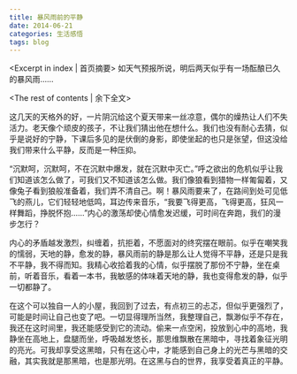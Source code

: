 ```yaml
---
title: 暴风雨前的平静
date: 2014-06-21
categories: 生活感悟
tags: blog
---
```

<Excerpt in index | 首页摘要>
如天气预报所说，明后两天似乎有一场酝酿已久的暴风雨……
<!--more-->
<The rest of contents | 余下全文>

这几天的天格外的好，一片阴沉给这个夏天带来一丝凉意，偶尔的燥热让人们不失活力。老天像个顽皮的孩子，不让我们猜出他在想什么。我们也没有耐心去猜，似乎是说好的宁静，下课后多见的是伏倒的身影，即使坐起的也只是张望，但这没给我们带来什么平静，反而是一种压抑。

“沉默呵，沉默呵，不在沉默中爆发，就在沉默中灭亡。”呼之欲出的危机似乎让我们知道该怎么做了，可我们又不知道该怎么做。我们像狼看到猎物一样匍匐着，又像兔子看到狼般准备着，我们弄不清自己。啊！暴风雨要来了，在路间到处可见低飞的燕儿，它们轻轻地低鸣，耳边传来音乐，“我要飞得更高，飞得更高，狂风一样舞蹈，挣脱怀抱……”内心的激荡却使心情愈发迟缓，可时间在奔跑，我们的漫步怎行？

内心的矛盾越发激烈，纠缠着，抗拒着，不愿面对的终究摆在眼前。似乎在嘲笑我的懦弱，天地的静，愈发的静，暴风雨前的静是那么让人觉得不平静，还是只是我不平静，我不得而知。我精心收拾着我的心情，似乎摆脱了那份不宁静，坐在桌前，听着音乐，看着一本书，我敏感的体味着天地的静，我也变得愈发的静，似乎一切都静了。

在这个可以独自一人的小屋，我回到了过去，有点初三的忐忑，但似乎更强烈了，可能是时间让自己也变了吧。一切显得理所当然，我整理自己，飘渺似乎不存在，我还在这时间里，我还能感受到它的流动。偷来一点空闲，投放到心中的高地，我静坐在高地上，盘腿而坐，呼吸越发悠长，那思维飘散在黑暗中，寻找着象征光明的亮光。可我却享受这黑暗，只有在这心中，才能感到自己身上的光芒与黑暗的交融，其实我就是那黑暗，也是那光明。在这黑与白的世界，我享受着真正的平静。
